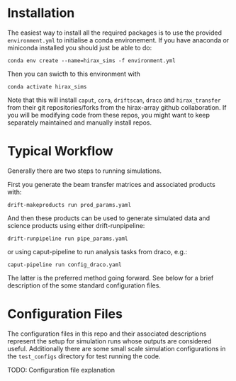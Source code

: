 # Installation

The easiest way to install all the required packages is to use the provided `environment.yml` to
initialise a conda environement. If you have anaconda or miniconda installed you should just be
able to do:

`conda env create --name=hirax_sims -f environment.yml`

Then you can swicth to this environment with

`conda activate hirax_sims`

Note that this will install `caput`, `cora`, `driftscan`, `draco` and `hirax_transfer` from their
git repositories/forks from the hirax-array github collaboration. If you will be modifying code
from these repos, you might want to keep separately maintained and manually install repos.

# Typical Workflow

Generally there are two steps to running simulations.

First you generate the beam transfer matrices and associated products with:

`drift-makeproducts run prod_params.yaml`

And then these products can be used to generate simulated data and science products using
either drift-runpipeline:

`drift-runpipeline run pipe_params.yaml`

or using caput-pipeline to run analysis tasks from draco, e.g.:

`caput-pipeline run config_draco.yaml`

The latter is the preferred method going forward. See below for a brief description of the
some standard configuration files.

# Configuration Files

The configuration files in this repo and their associated descriptions represent the setup for
simulation runs whose outputs are considered useful. Additionally there are some small scale
simulation configurations in the `test_configs` directory for test running the code.

TODO: Configuration file explanation

